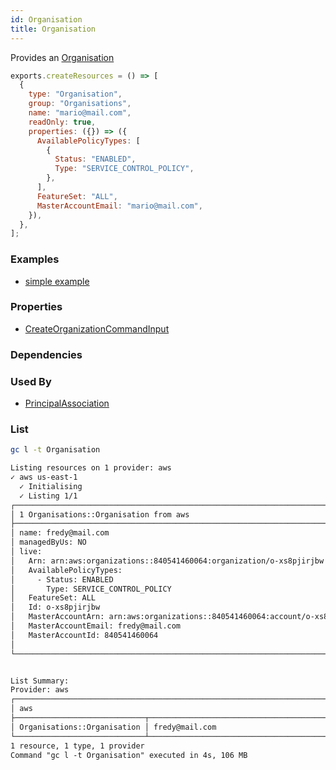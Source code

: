 ```yaml
---
id: Organisation
title: Organisation
---
```


Provides an [Organisation](https://console.aws.amazon.com/organizations/v2/home?#)

```js
exports.createResources = () => [
  {
    type: "Organisation",
    group: "Organisations",
    name: "mario@mail.com",
    readOnly: true,
    properties: ({}) => ({
      AvailablePolicyTypes: [
        {
          Status: "ENABLED",
          Type: "SERVICE_CONTROL_POLICY",
        },
      ],
      FeatureSet: "ALL",
      MasterAccountEmail: "mario@mail.com",
    }),
  },
];
```

### Examples

- [simple example](https://github.com/grucloud/grucloud/tree/main/examples/aws/RAM/resource-share)

### Properties

- [CreateOrganizationCommandInput](https://docs.aws.amazon.com/AWSJavaScriptSDK/v3/latest/clients/client-organizations/interfaces/createorganizationcommandinput.html)

### Dependencies

### Used By

- [PrincipalAssociation](../RAM/PrincipalAssociation.md)

### List

```sh
gc l -t Organisation
```

```txt
Listing resources on 1 provider: aws
✓ aws us-east-1
  ✓ Initialising
  ✓ Listing 1/1
┌────────────────────────────────────────────────────────────────────────────────────┐
│ 1 Organisations::Organisation from aws                                             │
├────────────────────────────────────────────────────────────────────────────────────┤
│ name: fredy@mail.com                                                     │
│ managedByUs: NO                                                                    │
│ live:                                                                              │
│   Arn: arn:aws:organizations::840541460064:organization/o-xs8pjirjbw               │
│   AvailablePolicyTypes:                                                            │
│     - Status: ENABLED                                                              │
│       Type: SERVICE_CONTROL_POLICY                                                 │
│   FeatureSet: ALL                                                                  │
│   Id: o-xs8pjirjbw                                                                 │
│   MasterAccountArn: arn:aws:organizations::840541460064:account/o-xs8pjirjbw/8405… │
│   MasterAccountEmail: fredy@mail.com                                     │
│   MasterAccountId: 840541460064                                                    │
│                                                                                    │
└────────────────────────────────────────────────────────────────────────────────────┘


List Summary:
Provider: aws
┌───────────────────────────────────────────────────────────────────────────────────┐
│ aws                                                                               │
├─────────────────────────────┬─────────────────────────────────────────────────────┤
│ Organisations::Organisation │ fredy@mail.com                            │
└─────────────────────────────┴─────────────────────────────────────────────────────┘
1 resource, 1 type, 1 provider
Command "gc l -t Organisation" executed in 4s, 106 MB
```
